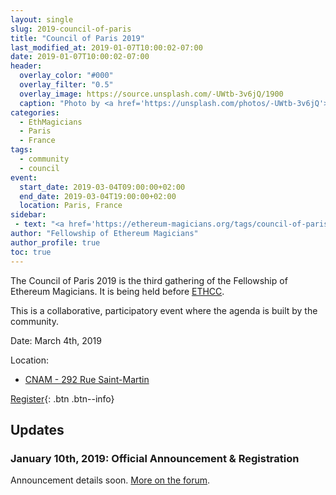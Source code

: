 ```yaml
---
layout: single
slug: 2019-council-of-paris
title: "Council of Paris 2019"
last_modified_at: 2019-01-07T10:00:02-07:00
date: 2019-01-07T10:00:02-07:00
header:
  overlay_color: "#000"
  overlay_filter: "0.5"
  overlay_image: https://source.unsplash.com/-UWtb-3v6jQ/1900
  caption: "Photo by <a href='https://unsplash.com/photos/-UWtb-3v6jQ'>Stephen Leonardi on Unsplash</a>"
categories:
  - EthMagicians
  - Paris
  - France
tags:
  - community
  - council
event:
  start_date: 2019-03-04T09:00:00+02:00
  end_date: 2019-03-04T19:00:00+02:00
  location: Paris, France
sidebar:
 - text: "<a href='https://ethereum-magicians.org/tags/council-of-paris-201'>Forum Discussions</a>"
author: "Fellowship of Ethereum Magicians"
author_profile: true
toc: true
---
```


The Council of Paris 2019 is the third gathering of the Fellowship of Ethereum Magicians. It is being held before [ETHCC](https://ethcc.io).

This is a collaborative, participatory event where the agenda is built by the community.

Date: March 4th, 2019

Location:
- [CNAM - 292 Rue Saint-Martin](https://goo.gl/maps/sJLD9wCa9fC2)

[Register](https://pretix.eu/ethmagicians/councilofparis2019/){: .btn .btn--info}

## Updates

### January 10th, 2019: Official Announcement & Registration

Announcement details soon. [More on the forum](https://ethereum-magicians.org/tags/council-of-paris-201).
